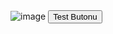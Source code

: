 <img class="w-75" src="https://i.ibb.co/2KbqLG2/Westin-Pay.png" alt="image">
<button onclick="alert('Bu bir test butonudur!')">Test Butonu</button>
